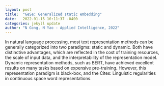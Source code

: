 ```yaml
---
layout: post
title:  "GeSe: Generalized static embedding"
date:   2022-01-15 10:11:37 -0400
categories: jekyll update
author: "N Gong, N Yao - Applied Intelligence, 2022"
---
```

In natural language processing, most text representation methods can be generally categorized into two paradigms: static and dynamic. Both have distinctive advantages, which are reflected in the cost of training resources, the scale of input data, and the interpretability of the representation model. Dynamic representation methods, such as BERT, have achieved excellent results on many tasks based on expensive pre-training. However, this representation paradigm is black-box, and the Cites: Linguistic regularities in continuous space word representations